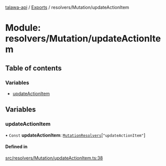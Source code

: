 [talawa-api](../README.md) / [Exports](../modules.md) / resolvers/Mutation/updateActionItem

# Module: resolvers/Mutation/updateActionItem

## Table of contents

### Variables

- [updateActionItem](resolvers_Mutation_updateActionItem.md#updateactionitem)

## Variables

### updateActionItem

• `Const` **updateActionItem**: [`MutationResolvers`](types_generatedGraphQLTypes.md#mutationresolvers)[``"updateActionItem"``]

#### Defined in

[src/resolvers/Mutation/updateActionItem.ts:38](https://github.com/PalisadoesFoundation/talawa-api/blob/4145524/src/resolvers/Mutation/updateActionItem.ts#L38)
